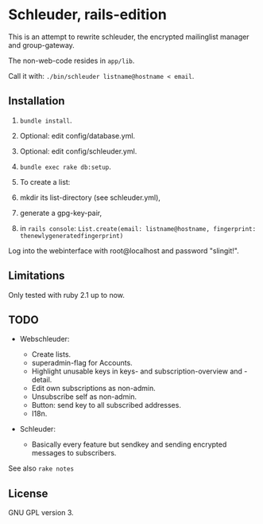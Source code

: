 # Schleuder, rails-edition

This is an attempt to rewrite schleuder, the encrypted mailinglist manager and
group-gateway.

The non-web-code resides in `app/lib`.

Call it with: `./bin/schleuder listname@hostname < email`.


##  Installation

1. `bundle install`.
1. Optional: edit config/database.yml.
1. Optional: edit config/schleuder.yml.
1. `bundle exec rake db:setup`.
1. To create a list:
  
  1. mkdir its list-directory (see schleuder.yml),
  1. generate a gpg-key-pair,
  1. in `rails console`: `List.create(email: listname@hostname, fingerprint: thenewlygeneratedfingerprint)`

Log into the webinterface with root@localhost and password "slingit!".


## Limitations

Only tested with ruby 2.1 up to now.


## TODO

 * Webschleuder:

   * Create lists.
   * superadmin-flag for Accounts.
   * Highlight unusable keys in keys- and subscription-overview and -detail.
   * Edit own subscriptions as non-admin.
   * Unsubscribe self as non-admin.
   * Button: send key to all subscribed addresses.
   * I18n.

  * Schleuder:

    * Basically every feature but sendkey and sending encrypted messages to subscribers.

See also `rake notes`


## License

GNU GPL version 3.
